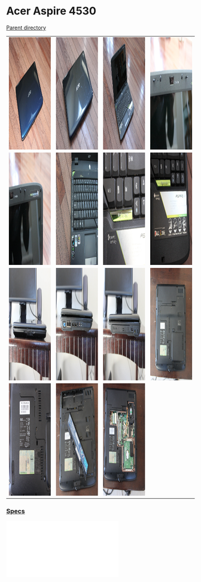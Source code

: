 # Acer Aspire 4530
[Parent directory](../index.md)

<table>
  <tr>
    <td><img src='IMG_5427.JPG' width='400' height='300'/></td>
    <td><img src='IMG_5428.JPG' width='400' height='300'/></td>
    <td><img src='IMG_5429.JPG' width='400' height='300'/></td>
    <td><img src='IMG_5430.JPG' width='400' height='300'/></td>
  </tr>
  <tr>
    <td><img src='IMG_5431.JPG' width='400' height='300'/></td>
    <td><img src='IMG_5432.JPG' width='400' height='300'/></td>
    <td><img src='IMG_5433.JPG' width='400' height='300'/></td>
    <td><img src='IMG_5434.JPG' width='400' height='300'/></td>
  </tr>
  <tr>
    <td><img src='IMG_5435.JPG' width='400' height='300'/></td>
    <td><img src='IMG_5436.JPG' width='400' height='300'/></td>
    <td><img src='IMG_5437.JPG' width='400' height='300'/></td>
    <td><img src='IMG_5438.JPG' width='400' height='300'/></td>
  </tr>
  <tr>
    <td><img src='IMG_5439.JPG' width='400' height='300'/></td>
    <td><img src='IMG_5440.JPG' width='400' height='300'/></td>
    <td><img src='IMG_5441.JPG' width='400' height='300'/></td>
  </tr>
</table>

### [Specs](Specs.txt)

<embed src='Specs.txt'>
